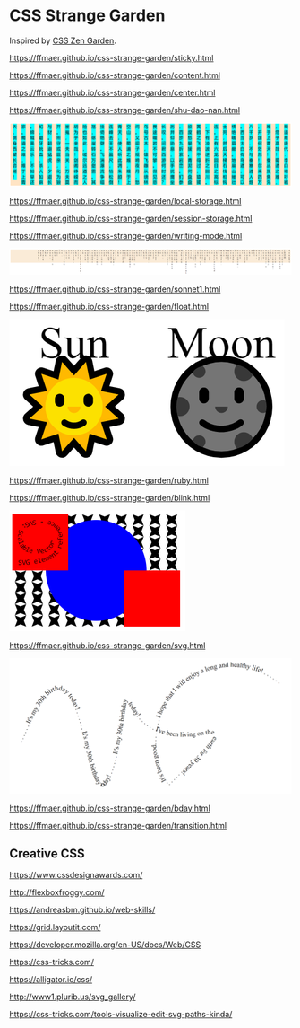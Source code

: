 # CSS Strange Garden
Inspired by [CSS Zen Garden](http://www.csszengarden.com/).

https://ffmaer.github.io/css-strange-garden/sticky.html

https://ffmaer.github.io/css-strange-garden/content.html

https://ffmaer.github.io/css-strange-garden/center.html

https://ffmaer.github.io/css-strange-garden/shu-dao-nan.html

![](https://github.com/ffmaer/css-strange-garden/raw/gh-pages/images/shu-dao-nan.png)

https://ffmaer.github.io/css-strange-garden/local-storage.html

https://ffmaer.github.io/css-strange-garden/session-storage.html

https://ffmaer.github.io/css-strange-garden/writing-mode.html

![](https://github.com/ffmaer/css-strange-garden/raw/gh-pages/images/sonnet1.png)

https://ffmaer.github.io/css-strange-garden/sonnet1.html

https://ffmaer.github.io/css-strange-garden/float.html

![](https://github.com/ffmaer/css-strange-garden/raw/gh-pages/images/ruby.png)

https://ffmaer.github.io/css-strange-garden/ruby.html

https://ffmaer.github.io/css-strange-garden/blink.html

![](https://github.com/ffmaer/css-strange-garden/raw/gh-pages/images/svg.png)

https://ffmaer.github.io/css-strange-garden/svg.html

![](https://github.com/ffmaer/css-strange-garden/raw/gh-pages/images/bday.png)

https://ffmaer.github.io/css-strange-garden/bday.html

https://ffmaer.github.io/css-strange-garden/transition.html

## Creative CSS

https://www.cssdesignawards.com/

http://flexboxfroggy.com/

https://andreasbm.github.io/web-skills/

https://grid.layoutit.com/

https://developer.mozilla.org/en-US/docs/Web/CSS

https://css-tricks.com/

https://alligator.io/css/

http://www1.plurib.us/svg_gallery/

https://css-tricks.com/tools-visualize-edit-svg-paths-kinda/
